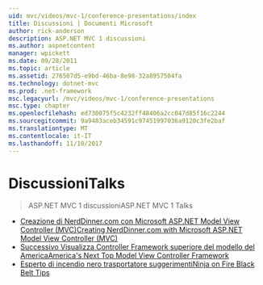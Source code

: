 ```yaml
---
uid: mvc/videos/mvc-1/conference-presentations/index
title: Discussioni | Documenti Microsoft
author: rick-anderson
description: ASP.NET MVC 1 discussioni
ms.author: aspnetcontent
manager: wpickett
ms.date: 09/28/2011
ms.topic: article
ms.assetid: 276507d5-e9bd-46ba-8e98-32a8957504fa
ms.technology: dotnet-mvc
ms.prod: .net-framework
msc.legacyurl: /mvc/videos/mvc-1/conference-presentations
msc.type: chapter
ms.openlocfilehash: ed730075f5c4232ff48406a2cc047d85f16c2244
ms.sourcegitcommit: 9a9483aceb34591c97451997036a9120c3fe2baf
ms.translationtype: MT
ms.contentlocale: it-IT
ms.lasthandoff: 11/10/2017
---
```

<a name="talks"></a><span data-ttu-id="701e8-103">Discussioni</span><span class="sxs-lookup"><span data-stu-id="701e8-103">Talks</span></span>
====================
> <span data-ttu-id="701e8-104">ASP.NET MVC 1 discussioni</span><span class="sxs-lookup"><span data-stu-id="701e8-104">ASP.NET MVC 1 Talks</span></span>


- [<span data-ttu-id="701e8-105">Creazione di NerdDinner.com con Microsoft ASP.NET Model View Controller (MVC)</span><span class="sxs-lookup"><span data-stu-id="701e8-105">Creating NerdDinner.com with Microsoft ASP.NET Model View Controller (MVC)</span></span>](creating-nerddinnercom-with-microsoft-aspnet-model-view-controller-mvc.md)
- [<span data-ttu-id="701e8-106">Successivo Visualizza Controller Framework superiore del modello del America</span><span class="sxs-lookup"><span data-stu-id="701e8-106">America's Next Top Model View Controller Framework</span></span>](americas-next-top-model-view-controller-framework.md)
- [<span data-ttu-id="701e8-107">Esperto di incendio nero trasportatore suggerimenti</span><span class="sxs-lookup"><span data-stu-id="701e8-107">Ninja on Fire Black Belt Tips</span></span>](ninja-on-fire-black-belt-tips.md)
